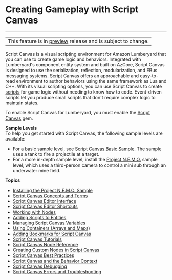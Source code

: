 # Creating Gameplay with Script Canvas<a name="script-canvas-intro"></a>


****  

|  | 
| --- |
| This feature is in [preview](https://docs.aws.amazon.com/lumberyard/latest/userguide/ly-glos-chap.html#preview) release and is subject to change\.  | 

Script Canvas is a visual scripting environment for Amazon Lumberyard that you can use to create game logic and behaviors\. Integrated with Lumberyard's component entity system and built on AzCore, Script Canvas is designed to use the serialization, reflection, modularization, and EBus messaging systems\. Script Canvas offers an approachable and easy\-to\-read environment to author behaviors using the same framework as Lua and C\+\+\. With its visual scripting options, you can use Script Canvas to create [scripts](https://docs.aws.amazon.com/lumberyard/latest/userguide/ly-glos-chap.html#scripts) for game logic without needing to know how to code\. Event\-driven scripts let you produce small scripts that don't require complex logic to maintain states\.

To enable Script Canvas for Lumberyard, you must enable the [Script Canvas](gems-system-gem-script-canvas.md) gem\.

**Sample Levels**  
To help you get started with Script Canvas, the following sample levels are available:
+ For a basic sample level, see [Script Canvas Basic Sample](script-canvas-basic-sample.md)\. The sample uses a tank to fire a projectile at a target\.
+ For a more in\-depth sample level, install the [Project N\.E\.M\.O\.](script-canvas-nemo-sample.md) sample level, which uses a third\-person camera to control a mini sub through an underwater mine field\.

**Topics**
+ [Installing the Project N\.E\.M\.O\. Sample](script-canvas-nemo-sample.md)
+ [Script Canvas Concepts and Terms](script-canvas-concepts-and-terms.md)
+ [Script Canvas Editor Interface](script-canvas-editor-interface.md)
+ [Script Canvas Editor Shortcuts](script-canvas-shortcuts.md)
+ [Working with Nodes](script-canvas-working-with-nodes.md)
+ [Adding Scripts to Entities](script-canvas-adding-scripts.md)
+ [Managing Script Canvas Variables](script-canvas-managing-variables.md)
+ [Using Containers \(Arrays and Maps\)](script-canvas-containers.md)
+ [Adding Bookmarks for Script Canvas](script-canvas-bookmarks.md)
+ [Script Canvas Tutorials](script-canvas-tutorials.md)
+ [Script Canvas Node Reference](script-canvas-node-reference.md)
+ [Creating Custom Nodes in Script Canvas](script-canvas-custom-nodes.md)
+ [Script Canvas Best Practices](script-canvas-best-practices.md)
+ [Script Canvas and the Behavior Context](script-canvas-behavior-context.md)
+ [Script Canvas Debugging](script-canvas-debugging.md)
+ [Script Canvas Errors and Troubleshooting](script-canvas-errors-and-troubleshooting.md)